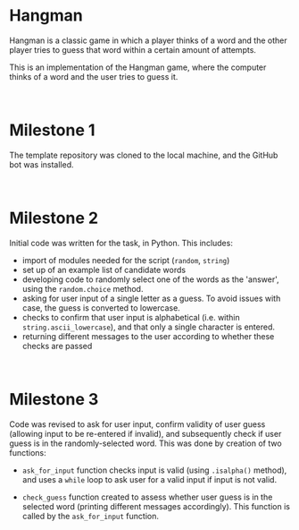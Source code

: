# Hangman
Hangman is a classic game in which a player thinks of a word and the other player tries to guess that word within a certain amount of attempts.

This is an implementation of the Hangman game, where the computer thinks of a word and the user tries to guess it. 

&nbsp;
# Milestone 1

The template repository was cloned to the local machine, and the GitHub bot was installed.

&nbsp;
# Milestone 2

Initial code was written for the task, in Python.  This includes: 

- import of modules needed for the script (`random`, `string`)
- set up of an example list of candidate words
- developing code to randomly select one of the words as the 'answer', using the `random.choice` method.
- asking for user input of a single letter as a guess. To avoid issues with case, the guess is converted to lowercase.
- checks to confirm that user input is alphabetical (i.e. within `string.ascii_lowercase`), and that only a single character is entered.
- returning different messages to the user according to whether these checks are passed


&nbsp;
# Milestone 3

Code was revised to ask for user input, confirm validity of user guess (allowing input to be re-entered if invalid), and subsequently check if user guess is in the randomly-selected word.  This was done by creation of two functions:

- `ask_for_input` function checks input is valid (using `.isalpha()` method), and uses a `while` loop to ask user for a valid input if input is not valid.

- `check_guess` function created to assess whether user guess is in the selected word (printing different messages accordingly).  This function is called by the `ask_for_input` function.